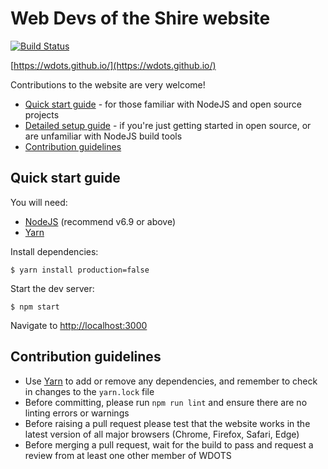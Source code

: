 # Web Devs of the Shire website

[![Build Status](https://travis-ci.org/WDOTS/wdots.github.io.svg)](https://travis-ci.org/WDOTS/wdots.github.io)

[https://wdots.github.io/](https://wdots.github.io/)

Contributions to the website are very welcome!

- [Quick start guide](#quick-start-guide) - for those familiar with NodeJS and open source projects
- [Detailed setup guide](docs/detailed-setup-guide.md) - if you're just getting started in open source, or are unfamiliar with NodeJS build tools
- [Contribution guidelines](#contribution-guidelines)

## Quick start guide

You will need:

- [NodeJS](https://nodejs.org) (recommend v6.9 or above)
- [Yarn](https://yarnpkg.com/)

Install dependencies:

```
$ yarn install production=false
```

Start the dev server:

```
$ npm start
```

Navigate to [http://localhost:3000](http://localhost:3000)


## Contribution guidelines

- Use [Yarn](https://yarnpkg.com/) to add or remove any dependencies, and remember to check in changes to the
 `yarn.lock` file
- Before committing, please run `npm run lint` and ensure there are no linting errors or warnings
- Before raising a pull request please test that the website works in the latest version
 of all major browsers (Chrome, Firefox, Safari, Edge)
- Before merging a pull request, wait for the build to pass and request a review from at least one other member of WDOTS
